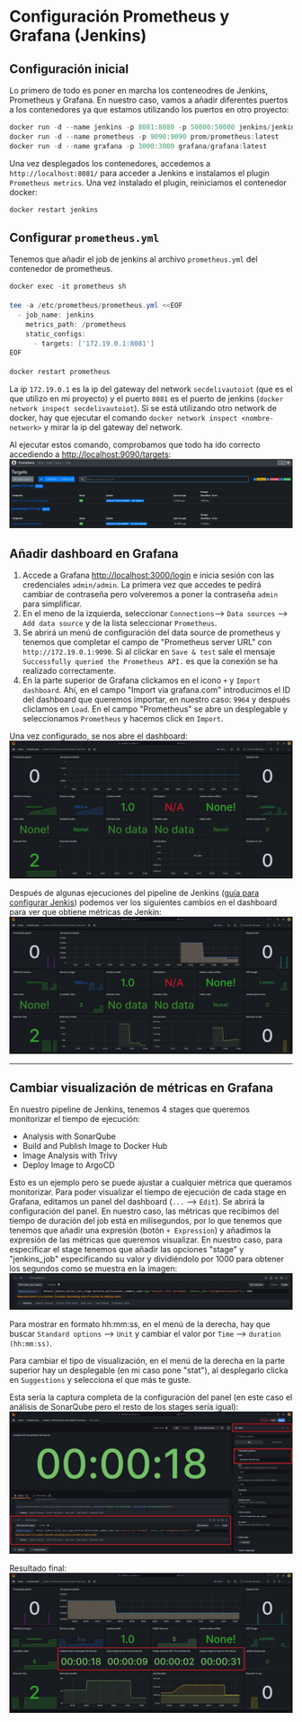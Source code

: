 # Configuración Prometheus y Grafana (Jenkins)
## Configuración inicial
Lo primero de todo es poner en marcha los conteneodres de Jenkins, Prometheus y Grafana. En nuestro caso, vamos a añadir diferentes puertos a los contenedores ya que estamos utilizando los puertos en otro proyecto:
```powershell
docker run -d --name jenkins -p 8081:8080 -p 50000:50000 jenkins/jenkins:latest
docker run -d --name prometheus -p 9090:9090 prom/prometheus:latest
docker run -d --name grafana -p 3000:3000 grafana/grafana:latest
```

Una vez desplegados los contenedores, accedemos a `http://localhost:8081/` para acceder a Jenkins e instalamos el plugin `Prometheus metrics`. Una vez instalado el plugin, reiniciamos el contenedor docker:
```powershell
docker restart jenkins
```

## Configurar `prometheus.yml`
Tenemos que añadir el job de jenkins al archivo `prometheus.yml` del contenedor de prometheus.
```powershell
docker exec -it prometheus sh

tee -a /etc/prometheus/prometheus.yml <<EOF
  - job_name: jenkins
    metrics_path: /prometheus
    static_configs:
      - targets: ['172.19.0.1:8081']
EOF

docker restart prometheus
```
La ip `172.19.0.1` es la ip del gateway del network `secdelivautoiot` (que es el que utilizo en mi proyecto) y el puerto `8081` es el puerto de jenkins (`docker network inspect secdelivautoiot`). Si se está utilizando otro network de docker, hay que ejecutar el comando `docker network inspect <nombre-network>` y mirar la ip del gateway del network.

Al ejecutar estos comando, comprobamos que todo ha ido correcto accediendo a [http://localhost:9090/targets](http://localhost:9090/targets):
<img src="https://github.com/sfl0r3nz05/SecDelivAutoIoT/blob/master/docs/images/Jenkins-Prometheus-targets.PNG" alt="http://localhost:9090/targets">

## Añadir dashboard en Grafana
1. Accede a Grafana [http://localhost:3000/login](http://localhost:3000/login) e inicia sesión con las credenciales `admin/admin`. La primera vez que accedes te pedirá cambiar de contraseña pero volveremos a poner la contraseña `admin` para simplificar.
2. En el meno de la izquierda, seleccionar `Connections`--> `Data sources` --> `Add data source` y de la lista seleccionar `Prometheus`. 
3. Se abrirá un menú de configuración del data source de prometheus y tenemos que completar el campo de "Prometheus server URL" con `http://172.19.0.1:9090`. Si al clickar en `Save & test` sale el mensaje `Successfully queried the Prometheus API.` es que la conexión se ha realizado correctamente.
4. En la parte superior de Grafana clickamos en el icono `+` y `Import dashboard`. Ahí, en el campo "Import via grafana.com" introducimos el ID del dashboard que queremos importar, en nuestro caso: `9964` y después cliclamos en `Load`. En el campo "Prometheus" se abre un desplegable y seleccionamos `Prometheus` y hacemos click en `Import`.

Una vez configurado, se nos abre el dashboard:
<img src="https://github.com/sfl0r3nz05/SecDelivAutoIoT/blob/master/docs/images/Jenkins-Dashboard-1.PNG" alt="Primer dashboard de Jenkins">

Después de algunas ejecuciones del pipeline de Jenkins ([guía para configurar Jenkis](https://github.com/sfl0r3nz05/SecDelivAutoIoT/blob/master/docs/guias/Jenkins.md)) podemos ver los siguientes cambios en el dashboard para ver que obtiene métricas de Jenkin:
<img src="https://github.com/sfl0r3nz05/SecDelivAutoIoT/blob/master/docs/images/Jenkins-Dashboard-2.PNG" alt="Segundo dashboard de Jenkins">

***
## Cambiar visualización de métricas en Grafana
En nuestro pipeline de Jenkins, tenemos 4 stages que queremos monitorizar el tiempo de ejecución:
- Analysis with SonarQube
- Build and Publish Image to Docker Hub
- Image Analysis with Trivy
- Deploy Image to ArgoCD

Esto es un ejemplo pero se puede ajustar a cualquier métrica que queramos monitorizar. Para poder visualizar el tiempo de ejecución de cada stage en Grafana, editamos un panel del dashboard (`...` --> `Edit`). Se abrirá la configuración del panel. En nuestro caso, las métricas que recibimos del tiempo de duración del job está en milisegundos, por lo que tenemos que tenemos que añadir una expresión (botón `+ Expression`) y añadimos la expresión de las métricas que queremos visualizar. En nuestro caso, para especificar el stage tenemos que añadir las opciones "stage" y "jenkins_job" especificando su valor y dividiéndolo por 1000 para obtener los segundos como se muestra en la imagen:
<img src="https://github.com/sfl0r3nz05/SecDelivAutoIoT/blob/master/docs/images/Expresion%20Grafana.PNG" alt="Expression de Grafana">

Para mostrar en formato hh:mm:ss, en el menú de la derecha, hay que buscar `Standard options` --> `Unit` y cambiar el valor por `Time` --> `duration (hh:mm:ss)`.

Para cambiar el tipo de visualización, en el menú de la derecha en la parte superior hay un desplegable (en mi caso pone "stat"), al desplegarlo clicka en `Suggestions` y selecciona el que más te guste.

Esta sería la captura completa de la configuración del panel (en este caso el análisis de SonarQube pero el resto de los stages sería igual):
<img src="https://github.com/sfl0r3nz05/SecDelivAutoIoT/blob/master/docs/images/Configuracion%20Panel%20Grafana.PNG" alt="Configuración del panel de Grafana">

Resultado final:
<img src="https://github.com/sfl0r3nz05/SecDelivAutoIoT/blob/master/docs/images/Dashboard%20Completo%20Grafana.PNG" alt="Dashboard completo de Grafana">
